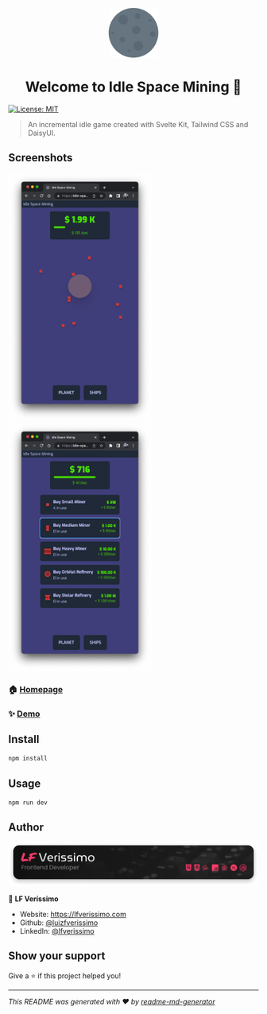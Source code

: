 <p align="center">
  <img src="/static/android-chrome-192x192.png" width="100px"/>
</p>

<h1 align="center">Welcome to Idle Space Mining 👋</h1>
<p>
  <a href="#" target="_blank">
    <img alt="License: MIT" src="https://img.shields.io/badge/License-MIT-yellow.svg" />
  </a>
</p>

> An incremental idle game created with Svelte Kit, Tailwind CSS and DaisyUI.

## Screenshots

<img src="/static/2.png" alt="Screenshot 2" height="500"/> <img src="/static/1.png" alt="Screenshot 1" height="500"/>

### 🏠 [Homepage](idle-space-mining.vercel.app)

### ✨ [Demo](idle-space-mining.vercel.app)

## Install

```sh
npm install
```

## Usage

```sh
npm run dev
```

## Author

[<img alt="Logo LF Verissimo - Front-end Developer" src="https://github.com/luizfverissimo/luizfverissimo/blob/8604eedb8ecf5eeb23f8ffae63cfdf8eba6513c3/banner.png?raw=true" />](https://lfverissimo.com)

👤 **LF Veríssimo**

* Website: https://lfverissimo.com
* Github: [@luizfverissimo](https://github.com/luizfverissimo)
* LinkedIn: [@lfverissimo](https://linkedin.com/in/lfverissimo)

## Show your support

Give a ⭐️ if this project helped you!

***
_This README was generated with ❤️ by [readme-md-generator](https://github.com/kefranabg/readme-md-generator)_